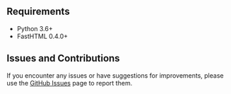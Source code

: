 ## Requirements

- Python 3.6+
- FastHTML 0.4.0+

## Issues and Contributions

If you encounter any issues or have suggestions for improvements, please use the [GitHub Issues](https://github.com/palomino79/session_normalizer_middleware/issues) page to report them.

